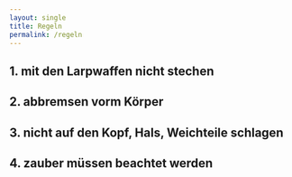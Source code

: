 ```yaml
---
layout: single
title: Regeln
permalink: /regeln
---
```


## 1\. mit den Larpwaffen nicht stechen
## 2\.  abbremsen vorm Körper
## 3\.  nicht auf den Kopf, Hals, Weichteile schlagen
## 4\.  zauber müssen beachtet werden
